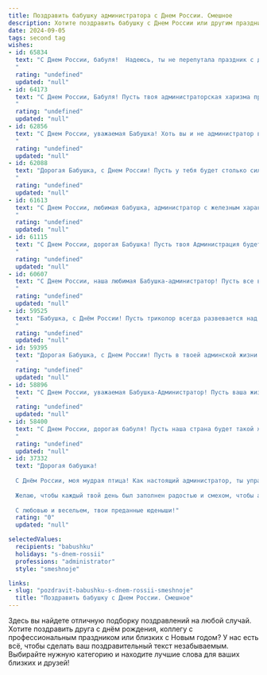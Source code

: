 ```yaml
---
title: Поздравить бабушку администратора с Днем России. Смешное
description: Хотите поздравить бабушку с Днем России или другим праздником? Наш ИИ создаст незабываемое поздравление, а вы обязательно выделитесь среди других.  
date: 2024-09-05
tags: second tag
wishes:
- id: 65834
  text: "С Днем России, бабуля!  Надеюсь, ты не перепутала праздник с днем рождения Пушкина, ведь ты все-таки администратор, а не литератор! 😄
  "
  rating: "undefined"
  updated: "null"
- id: 64173
  text: "С Днем России, Бабуля! Пусть твоя администраторская харизма продолжает покорять всех вокруг, а россияне, подобно тебе, будут мудрыми, сильными и стойкими, как дубовый стол в вашей квартире! 😜
  "
  rating: "undefined"
  updated: "null"
- id: 62856
  text: "С Днем России, уважаемая Бабушка! Хоть вы и не администратор в прямом смысле слова, но держите в порядке всю нашу семью — это уже настоящий управленческий талант! 😜🎉
  "
  rating: "undefined"
  updated: "null"
- id: 62088
  text: "Дорогая Бабушка, с Днем России! Пусть у тебя будет столько сил, сколько у администратора после закрытия смены, и чтобы все вокруг тебя было таким же ярким, как праздничный салют! 😄🇷🇺
  "
  rating: "undefined"
  updated: "null"
- id: 61613
  text: "С Днем России, любимая бабушка, администратор с железным характером! Пусть твоя строгая, но справедливая рука всегда будет вершить порядок - не только в стране, но и в нашей семье! 😂
  "
  rating: "undefined"
  updated: "null"
- id: 61115
  text: "С Днем России, дорогая Бабушка! Пусть твоя Администрация будет полна порядка и дисциплины, а подчиненные - послушными и исполнительными (ну, почти как мы в детстве 😉).
  "
  rating: "undefined"
  updated: "null"
- id: 60607
  text: "С Днем России, наша любимая Бабушка-администратор! Пусть все ваши \"поставьте паспорта на стол\" звучат с такой же силой и уверенностью, как  \"Россия - вперёд!\"
  "
  rating: "undefined"
  updated: "null"
- id: 59525
  text: "Бабушка, с Днём России! Пусть триколор всегда развевается над твоей головой, а ты, как истинный администратор, управляешь своим домом с железной хваткой и без единого штрафа! 😉🎉
  "
  rating: "undefined"
  updated: "null"
- id: 59395
  text: "Дорогая Бабушка, с Днем России! Пусть в твоей админской жизни будет меньше \"синих экранов смерти\" и больше веселых праздников, как этот! 😄
  "
  rating: "undefined"
  updated: "null"
- id: 58896
  text: "С Днем России, уважаемая Бабушка-Администратор! Пусть ваша жизнь будет такой же стабильной и процветающей, как наша страна, а отпускные - такими же длинными, как очереди в поликлинике!
  "
  rating: "undefined"
  updated: "null"
- id: 58400
  text: "С Днем России, дорогая бабуля! Пусть наша страна будет такой же крепкой и стабильной, как твоя любовь к внукам, а твоя администраторская жилка поможет нам всем найти свое место в этой большой и красивой стране! 😂
  "
  rating: "undefined"
  updated: "null"
- id: 37332
  text: "Дорогая бабушка!
  
  С Днём России, моя мудрая птица! Как настоящий администратор, ты управляешь нашими жизнями с такой ловкостью, что даже файлы в компьютере позавидуют! Пусть твоя жизнь будет такой же яркой и разнообразной, как наш российский флаг: красный — от счастья, синий — от спокойствия, и белый — от всей той экологической чистоты, которую ты нам прививаешь!
  
  Желаю, чтобы каждый твой день был заполнен радостью и смехом, чтобы администратором твоего счастья был только хороший юмор, а не лишние заботы. Пусть рядом всегда будут верные помощники - твои внуки, готовые навести порядок в твоей жизни и создать уют!
  
  С любовью и весельем, твои преданные юденыши!"
  rating: "0"
  updated: "null"

selectedValues:
  recipients: "babushku"
  holidays: "s-dnem-rossii"
  professions: "administrator"
  style: "smeshnoje"

links:
- slug: "pozdravit-babushku-s-dnem-rossii-smeshnoje"
  title: "Поздравить бабушку с Днем России. Смешное"
---
```


Здесь вы найдете отличную подборку поздравлений на любой случай. 
Хотите поздравить друга с днём рождения, коллегу с профессиональным праздником или близких с Новым годом? У нас есть всё, чтобы сделать ваш поздравительный текст незабываемым. Выбирайте нужную категорию и находите лучшие слова для ваших близких и друзей!
